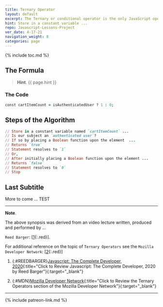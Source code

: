 ```yaml
---
title: Ternary Operator
layout: default
excerpt: The Ternary or conditional operator is the only JavaScript operator that takes three operands ...
hint: Store in a constant variable ...
repo: Javascript-Lessons-Project
ver_date: 4-17-21
navigation_weight: 8
categories: page
---
```

{% include toc.md %}

## The Formula

> **Hint**. {{ page.hint }}

### The Code

```ruby
const cartItemCount = isAuthenticatedUser ? 1 : 0;
```

## Steps of the Algorithm

```ruby
// Store in a constant variable named `cartItemCount` ...
// Is our subject an `authenticated user`?
// If so by placing a Boolean function upon the element  ...
// Returns `true`
// Statement resolves to `1`
// Or, 
// After initially placing a Boolean function upon the element ...
// Returns `false`
// Statement resolves to `0`
// Stop
```

## Last Subtitle

More to come ... TEST

***

**Note**.

The above synopsis was derived from an video lecture written, produced and performed by ...

`Reed Barger`: [[1](#REEDBARGER){:.red}].

For additional reference on the topic of `Ternary Operators` see the `Mozilla Developer Network`: [[2](#MDN){:.red}]

1. {:#REEDBARGER}[Javascript: The Complete Developer, 2020](https://www.scrimba.com){:title="Click to Review Javascript: The Complete Developer, 2020 by Reed Barger"}{:target="_blank"}

2. {:#MDN}[Mozilla Developer Network](https://developer.mozilla.org/en-US/docs/Web/JavaScript/Reference/Operators/Conditional_Operator){:title="Click to Review the Ternary Operators section of the Mozilla Developer Network"}{:target="_blank"}

***

{% include patreon-link.md %}
